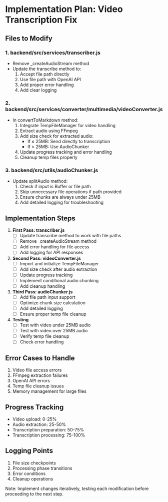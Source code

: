 # Implementation Plan: Video Transcription Fix

## Files to Modify

### 1. backend/src/services/transcriber.js
- Remove _createAudioStream method
- Update the transcribe method to:
  1. Accept file path directly
  2. Use file path with OpenAI API
  3. Add proper error handling
  4. Add clear logging

### 2. backend/src/services/converter/multimedia/videoConverter.js
- In convertToMarkdown method:
  1. Integrate TempFileManager for video handling
  2. Extract audio using FFmpeg
  3. Add size check for extracted audio:
     - If ≤ 25MB: Send directly to transcription
     - If > 25MB: Use AudioChunker
  4. Update progress tracking and error handling
  5. Cleanup temp files properly

### 3. backend/src/utils/audioChunker.js
- Update splitAudio method:
  1. Check if input is Buffer or file path
  2. Skip unnecessary file operations if path provided
  3. Ensure chunks are always under 25MB
  4. Add detailed logging for troubleshooting

## Implementation Steps

1. **First Pass: transcriber.js**
   - [ ] Update transcribe method to work with file paths
   - [ ] Remove _createAudioStream method
   - [ ] Add error handling for file access
   - [ ] Add logging for API responses

2. **Second Pass: videoConverter.js**
   - [ ] Import and initialize TempFileManager
   - [ ] Add size check after audio extraction
   - [ ] Update progress tracking
   - [ ] Implement conditional audio chunking
   - [ ] Add cleanup handling

3. **Third Pass: audioChunker.js**
   - [ ] Add file path input support
   - [ ] Optimize chunk size calculation
   - [ ] Add detailed logging
   - [ ] Ensure proper temp file cleanup

4. **Testing**
   - [ ] Test with video under 25MB audio
   - [ ] Test with video over 25MB audio
   - [ ] Verify temp file cleanup
   - [ ] Check error handling

## Error Cases to Handle

1. Video file access errors
2. FFmpeg extraction failures
3. OpenAI API errors
4. Temp file cleanup issues
5. Memory management for large files

## Progress Tracking

- Video upload: 0-25%
- Audio extraction: 25-50%
- Transcription preparation: 50-75%
- Transcription processing: 75-100%

## Logging Points

1. File size checkpoints
2. Processing phase transitions
3. Error conditions
4. Cleanup operations

Note: Implement changes iteratively, testing each modification before proceeding to the next step.
